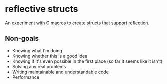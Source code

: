 # reflective structs

An experiment with C macros to create structs that support reflection.

## Non-goals

- Knowing what I'm doing
- Knowing whether this is a good idea
- Knowing if it's even possible in the first place (so far it seems like it isn't)
- Solving any real problems
- Writing maintainable and understandable code
- Performance
